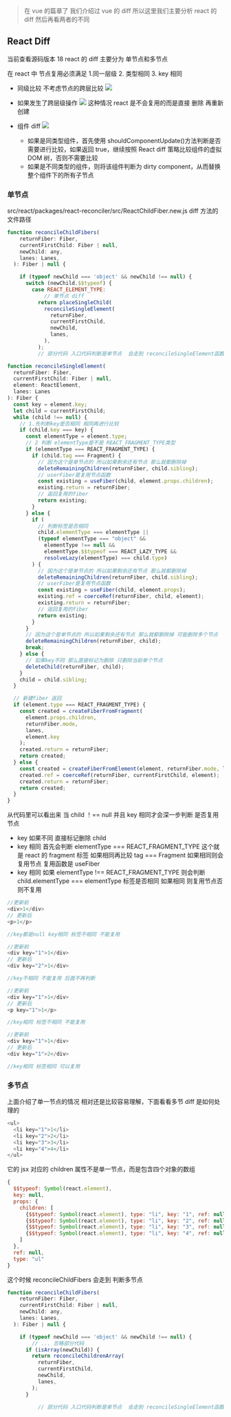 > 在 vue 的篇章了 我们介绍过 vue 的 diff 所以这里我们主要分析 react 的 diff 然后再看两者的不同

## React Diff

当前查看源码版本 18
react 的 diff 主要分为 单节点和多节点

在 react 中 节点复用必须满足 1.同一层级 2. 类型相同 3. key 相同

- 同级比较 不考虑节点的跨层比较
  ![](img/reactdiff.jpg)

- 如果发生了跨层级操作
  ![](img/react_diff_2.jpg)
  这种情况 react 是不会复用的而是直接 删除 再重新创建

- 组件 diff
  ![](img/react_diff_3.jpg)
  - 如果是同类型组件，首先使用 shouldComponentUpdate()方法判断是否需要进行比较，如果返回 true，继续按照 React diff 策略比较组件的虚拟 DOM 树，否则不需要比较
  - 如果是不同类型的组件，则将该组件判断为 dirty component，从而替换整个组件下的所有子节点

### 单节点

src/react/packages/react-reconciler/src/ReactChildFiber.new.js diff 方法的文件路径

```js
function reconcileChildFibers(
    returnFiber: Fiber,
    currentFirstChild: Fiber | null,
    newChild: any,
    lanes: Lanes,
  ): Fiber | null {

    if (typeof newChild === 'object' && newChild !== null) {
      switch (newChild.$$typeof) {
        case REACT_ELEMENT_TYPE:
            // 单节点 diff
          return placeSingleChild(
            reconcileSingleElement(
              returnFiber,
              currentFirstChild,
              newChild,
              lanes,
            ),
          );
          // 部分代码 入口代码判断是单节点  会走到 reconcileSingleElement函数
```

```js
function reconcileSingleElement(
  returnFiber: Fiber,
  currentFirstChild: Fiber | null,
  element: ReactElement,
  lanes: Lanes
): Fiber {
  const key = element.key;
  let child = currentFirstChild;
  while (child !== null) {
    // 1.先判断key是否相同 相同再进行比较
    if (child.key === key) {
      const elementType = element.type;
      // 2 判断 elementType是不是 REACT_FRAGMENT_TYPE类型
      if (elementType === REACT_FRAGMENT_TYPE) {
        if (child.tag === Fragment) {
          // 因为这个是单节点的 所以如果剩余还有节点 那么就都删除掉
          deleteRemainingChildren(returnFiber, child.sibling);
          // userFiber是复用节点函数
          const existing = useFiber(child, element.props.children);
          existing.return = returnFiber;
          // 返回复用的fiber
          return existing;
        }
      } else {
        if (
          // 判断标签是否相同
          child.elementType === elementType ||
          (typeof elementType === "object" &&
            elementType !== null &&
            elementType.$$typeof === REACT_LAZY_TYPE &&
            resolveLazy(elementType) === child.type)
        ) {
          // 因为这个是单节点的 所以如果剩余还有节点 那么就都删除掉
          deleteRemainingChildren(returnFiber, child.sibling);
          // userFiber是复用节点函数
          const existing = useFiber(child, element.props);
          existing.ref = coerceRef(returnFiber, child, element);
          existing.return = returnFiber;
          // 返回复用的fiber
          return existing;
        }
      }
      // 因为这个是单节点的 所以如果剩余还有节点 那么就都删除掉 可能删除多个节点
      deleteRemainingChildren(returnFiber, child);
      break;
    } else {
      // 如果key不同 那么直接标记为删除 只删除当前单个节点
      deleteChild(returnFiber, child);
    }
    child = child.sibling;
  }

  // 新建fiber 返回
  if (element.type === REACT_FRAGMENT_TYPE) {
    const created = createFiberFromFragment(
      element.props.children,
      returnFiber.mode,
      lanes,
      element.key
    );
    created.return = returnFiber;
    return created;
  } else {
    const created = createFiberFromElement(element, returnFiber.mode, lanes);
    created.ref = coerceRef(returnFiber, currentFirstChild, element);
    created.return = returnFiber;
    return created;
  }
}
```

从代码里可以看出来 当 child ！== null 并且 key 相同才会深一步判断 是否复用 节点

- key 如果不同 直接标记删除 child
- key 相同 首先会判断 elementType === REACT_FRAGMENT_TYPE 这个就是 react 的 fragment 标签 如果相同再比较 tag === Fragment 如果相同则会复用节点 复用函数是 useFiber
- key 相同 如果 elementType !== REACT_FRAGMENT_TYPE 则会判断 child.elementType === elementType 标签是否相同 如果相同 则复用节点否则不复用

```js
//更新前
<div>1</div>
// 更新后
<p>1</p>

//key都是null key相同 标签不相同 不能复用
```

```js
//更新前
<div key="1">1</div>
// 更新后
<div key="2">1</div>

//key不相同 不能复用 后面不再判断
```

```js
//更新前
<div key="1">1</div>
// 更新后
<p key="1">1</p>

//key相同 标签不相同 不能复用
```

```js
//更新前
<div key="1">1</div>
// 更新后
<div key="1">2</div>

//key相同 标签相同 可以复用
```

### 多节点

上面介绍了单一节点的情况 相对还是比较容易理解，下面看看多节 diff 是如何处理的

```js
<ul>
  <li key="1">1</li>
  <li key="2">2</li>
  <li key="3">3</li>
  <li key="4">4</li>
</ul>
```

它的 jsx 对应的 children 属性不是单一节点，而是包含四个对象的数组

```js
{
  $$typeof: Symbol(react.element),
  key: null,
  props: {
    children: [
      {$$typeof: Symbol(react.element), type: "li", key: "1", ref: null, props: {…}, …}
      {$$typeof: Symbol(react.element), type: "li", key: "2", ref: null, props: {…}, …}
      {$$typeof: Symbol(react.element), type: "li", key: "3", ref: null, props: {…}, …}
      {$$typeof: Symbol(react.element), type: "li", key: "4", ref: null, props: {…}, …}
    ]
  },
  ref: null,
  type: "ul"
}
```

这个时候 reconcileChildFibers 会走到 判断多节点

```js
function reconcileChildFibers(
    returnFiber: Fiber,
    currentFirstChild: Fiber | null,
    newChild: any,
    lanes: Lanes,
  ): Fiber | null {

    if (typeof newChild === 'object' && newChild !== null) {
        // ... 忽略部分代码
      if (isArray(newChild)) {
        return reconcileChildrenArray(
          returnFiber,
          currentFirstChild,
          newChild,
          lanes,
        );
      }

          // 部分代码 入口代码判断是单节点  会走到 reconcileSingleElement函数
```
